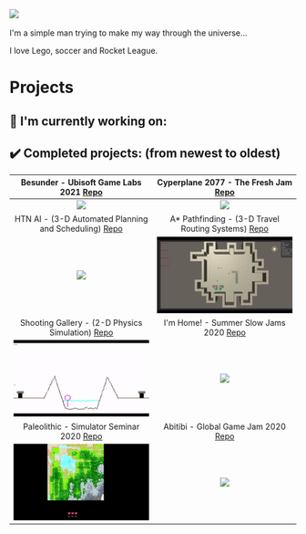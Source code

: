 ![](https://media.giphy.com/media/Nx0rz3jtxtEre/giphy.gif)

I'm a simple man trying to make my way through the universe...

I love Lego, soccer and Rocket League.

# Projects

## :construction: **I'm currently working on:**

## :heavy_check_mark: **Completed projects:** (from newest to oldest)

|Besunder - Ubisoft Game Labs 2021 [Repo](https://github.com/UGL-McGill-2021/lionheart) |Cyperplane 2077 - The Fresh Jam [Repo](https://github.com/Seibaah/The-Fresh-Game-Jam-2021)|
:-----------------------------------:|:-----------------------------------:
![](https://github.com/UGL-McGill-2021/lionheart/blob/main/Assets/Resources/Media/BesunderFootage.gif) | ![](https://github.com/Seibaah/The-Fresh-Game-Jam-2021/blob/main/cyberplane.gif)
HTN AI - (3-D Automated Planning and Scheduling) [Repo](https://github.com/Seibaah/HTN-AI-Demo) | A* Pathfinding - (3-D Travel Routing Systems) [Repo](https://github.com/Seibaah/Pathfinding-Demo)
![](https://github.com/Seibaah/HTN-AI-Demo/blob/main/ai_htn.gif) | ![](https://github.com/Seibaah/Pathfinding-Demo/blob/main/pathf_ai.gif)
Shooting Gallery - (2-D Physics Simulation) [Repo](https://github.com/Seibaah/Cannon-Shooting-Range) | I'm Home! - Summer Slow Jams 2020 [Repo](https://github.com/Seibaah/Summer-Slow-Jams-August-2020)
![](https://github.com/Seibaah/Cannon-Shooting-Range/blob/main/shooting_gallery.gif) | ![](https://github.com/Seibaah/Summer-Slow-Jams-August-2020/blob/main/im_home.gif)
Paleolithic - Simulator Seminar 2020 [Repo](https://github.com/Seibaah/SimulatorGame) | Abitibi - Global Game Jam 2020 [Repo](https://github.com/Seibaah/GGJ_MTL2020)
![](https://github.com/Seibaah/SimulatorGame/blob/master/paleo.gif) | ![](https://github.com/Seibaah/GGJ_MTL2020/blob/master/abitibi.gif)

 



  

